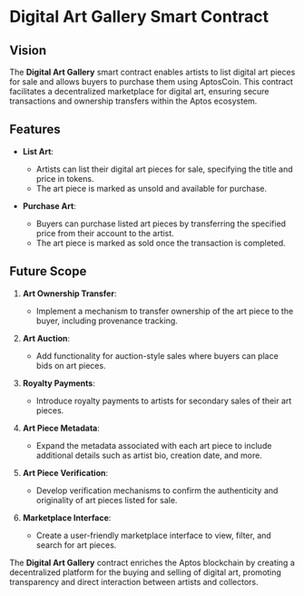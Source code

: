 # Digital Art Gallery Smart Contract

## Vision

The **Digital Art Gallery** smart contract enables artists to list digital art pieces for sale and allows buyers to purchase them using AptosCoin. This contract facilitates a decentralized marketplace for digital art, ensuring secure transactions and ownership transfers within the Aptos ecosystem.

## Features

- **List Art**:

  - Artists can list their digital art pieces for sale, specifying the title and price in tokens.
  - The art piece is marked as unsold and available for purchase.

- **Purchase Art**:
  - Buyers can purchase listed art pieces by transferring the specified price from their account to the artist.
  - The art piece is marked as sold once the transaction is completed.

## Future Scope

1. **Art Ownership Transfer**:

   - Implement a mechanism to transfer ownership of the art piece to the buyer, including provenance tracking.

2. **Art Auction**:

   - Add functionality for auction-style sales where buyers can place bids on art pieces.

3. **Royalty Payments**:

   - Introduce royalty payments to artists for secondary sales of their art pieces.

4. **Art Piece Metadata**:

   - Expand the metadata associated with each art piece to include additional details such as artist bio, creation date, and more.

5. **Art Piece Verification**:

   - Develop verification mechanisms to confirm the authenticity and originality of art pieces listed for sale.

6. **Marketplace Interface**:
   - Create a user-friendly marketplace interface to view, filter, and search for art pieces.

The **Digital Art Gallery** contract enriches the Aptos blockchain by creating a decentralized platform for the buying and selling of digital art, promoting transparency and direct interaction between artists and collectors.
